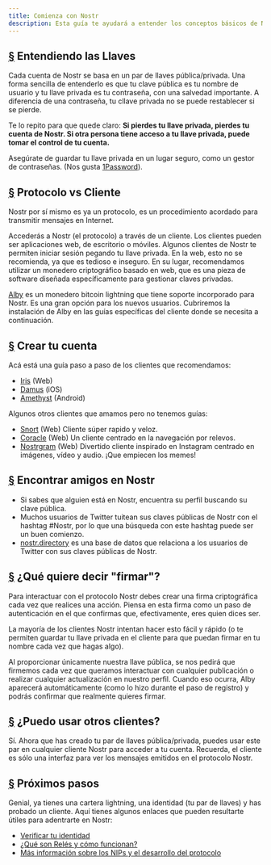 ```yaml
---
title: Comienza con Nostr
description: Esta guía te ayudará a entender los conceptos básicos de Nostr y te preparará para utilizar Nostr con una nueva cuenta. Cubriremos cómo crear una nueva lightning wallet, crear una cuenta e iniciar sesión en un cliente de forma segura.
---
```


## [§](#entendiendo-llaves) Entendiendo las Llaves

Cada cuenta de Nostr se basa en un par de llaves pública/privada. Una forma sencilla de entenderlo es que tu clave pública es tu nombre de usuario y tu llave privada es tu contraseña, con una salvedad importante. A diferencia de una contraseña, tu cllave privada no se puede restablecer si se pierde.

Te lo repito para que quede claro: **Si pierdes tu llave privada, pierdes tu cuenta de Nostr. Si otra persona tiene acceso a tu llave privada, puede tomar el control de tu cuenta.**

Asegúrate de guardar tu llave privada en un lugar seguro, como un gestor de contraseñas. (Nos gusta [1Password](https://1password.com/)).

## [§](#protocolo-vs-cliente) Protocolo vs Cliente

Nostr por sí mismo es ya un protocolo, es un procedimiento acordado para transmitir mensajes en Internet.

Accederás a Nostr (el protocolo) a través de un cliente. Los clientes pueden ser aplicaciones web, de escritorio o móviles. Algunos clientes de Nostr te permiten iniciar sesión pegando tu llave privada. En la web, esto no se recomienda, ya que es tedioso e inseguro. En su lugar, recomendamos utilizar un monedero criptográfico basado en web, que es una pieza de software diseñada específicamente para gestionar claves privadas.

[Alby](https://chrome.google.com/webstore/detail/alby-bitcoin-lightning-wa/iokeahhehimjnekafflcihljlcjccdbe) es un monedero bitcoin lightning que tiene soporte incorporado para Nostr. Es una gran opción para los nuevos usuarios. Cubriremos la instalación de Alby en las guías específicas del cliente donde se necesita a continuación.

## [§](#crear-tu-cuenta) Crear tu cuenta

Acá está una guía paso a paso de los clientes que recomendamos:

-   [Iris](/es/guias/iris) (Web)
-   [Damus](/es/guias/damus) (iOS)
-   [Amethyst](/es/guias/amethyst) (Android)

Algunos otros clientes que amamos pero no tenemos guías:

-   [Snort](https://snort.social/) (Web) Cliente súper rapido y veloz.
-   [Coracle](https://coracle.social/) (Web) Un cliente centrado en la navegación por relevos.
-   [Nostrgram](https://nostrgram.co) (Web) Divertido cliente inspirado en Instagram centrado en imágenes, vídeo y audio. ¡Que empiecen los memes!

## [§](#encontrar-amigos) Encontrar amigos en Nostr

- Si sabes que alguien está en Nostr, encuentra su perfil buscando su clave pública.
- Muchos usuarios de Twitter tuitean sus claves públicas de Nostr con el hashtag #Nostr, por lo que una búsqueda con este hashtag puede ser un buen comienzo.
- [nostr.directory](https://nostr.directory) es una base de datos que relaciona a los usuarios de Twitter con sus claves públicas de Nostr.

## [§](#Que-es-firmar) ¿Qué quiere decir "firmar"?

Para interactuar con el protocolo Nostr debes crear una firma criptográfica cada vez que realices una acción. Piensa en esta firma como un paso de autenticación en el que confirmas que, efectivamente, eres quien dices ser.

La mayoría de los clientes Nostr intentan hacer esto fácil y rápido (o te permiten guardar tu llave privada en el cliente para que puedan firmar en tu nombre cada vez que hagas algo).

Al proporcionar únicamente nuestra llave pública, se nos pedirá que firmemos cada vez que queramos interactuar con cualquier publicación o realizar cualquier actualización en nuestro perfil. Cuando eso ocurra, Alby aparecerá automáticamente (como lo hizo durante el paso de registro) y podrás confirmar que realmente quieres firmar.

## [§](#puedo-yo-usar-otros-clientes) ¿Puedo usar otros clientes?

Sí. Ahora que has creado tu par de llaves pública/privada, puedes usar este par en cualquier cliente Nostr para acceder a tu cuenta. Recuerda, el cliente es sólo una interfaz para ver los mensajes emitidos en el protocolo Nostr.

## [§](#proximos-pasos) Próximos pasos

Genial, ya tienes una cartera lightning, una identidad (tu par de llaves) y has probado un cliente. Aquí tienes algunos enlaces que pueden resultarte útiles para adentrarte en Nostr:

-   [Verificar tu identidad](/es/guides/get-verified)
-   [¿Qué son Relés y cómo funcionan?](/es/relays)
-   [Más información sobre los NIPs y el desarrollo del protocolo](/es/the-protocol)
